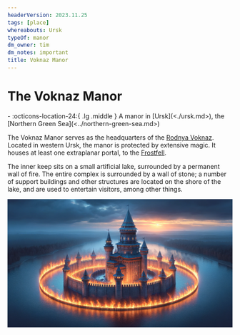 ```yaml
---
headerVersion: 2023.11.25
tags: [place]
whereabouts: Ursk
typeOf: manor
dm_owner: tim
dm_notes: important
title: Voknaz Manor
---
```

# The Voknaz Manor
<div class="grid cards ext-narrow-margin ext-one-column" markdown>
-    :octicons-location-24:{ .lg .middle } A manor in [Ursk](<./ursk.md>), the [Northern Green Sea](<../northern-green-sea.md>)  
</div>


The Voknaz Manor serves as the headquarters of the [Rodnya Voknaz](<../../../groups/urskan-magical-organizations/rodnya-voknaz.md>). Located in western Ursk, the manor is protected by extensive magic. It houses at least one extraplanar portal, to the [Frostfell](<../../../cosmology/energy-realms/frostfell.md>). 

The inner keep sits on a small artificial lake, surrounded by a permanent wall of fire. The entire complex is surrounded by a wall of stone; a number of support buildings and other structures are located on the shore of the lake, and are used to entertain visitors, among other things. 

![voknaz-manor-1.webp](<../../../assets/voknaz-manor-1.webp>)